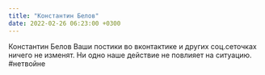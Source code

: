 ```yaml
---
title: "Константин Белов"
date: 2022-02-26 06:23:00 +0300
---
```


Константин Белов
Ваши постики во вконтактике и других соц.сеточках ничего не изменят. Ни одно наше действие не повлияет на ситуацию.
#нетвойне

